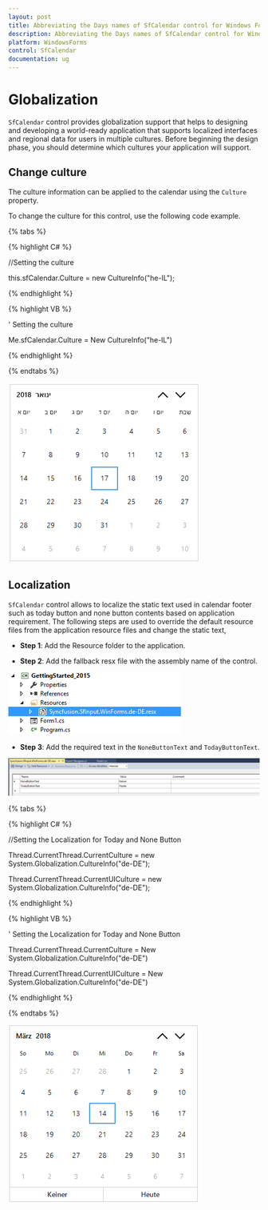 ```yaml
---
layout: post
title: Abbreviating the Days names of SfCalendar control for Windows Forms
description: Abbreviating the Days names of SfCalendar control for Windows Forms
platform: WindowsForms
control: SfCalendar
documentation: ug
---
```


# Globalization

`SfCalendar` control provides globalization support that helps to designing and developing a world-ready application that supports localized interfaces and regional data for users in multiple cultures. Before beginning the design phase, you should determine which cultures your application will support. 

## Change culture

The culture information can be applied to the calendar using the `Culture` property. 

To change the culture for this control, use the following code example.

{% tabs %}

{% highlight C# %}

//Setting the culture

this.sfCalendar.Culture = new CultureInfo("he-IL");

{% endhighlight  %}

{% highlight VB %}

' Setting the culture

Me.sfCalendar.Culture = New CultureInfo("he-IL")

{% endhighlight  %}

{% endtabs %} 

![](globalization-images/Culture.png)

## Localization

`SfCalendar` control allows to localize the static text used in calendar footer such as today button and none button contents based on application requirement. The following steps are used to override the default resource files from the application resource files and change the static text,

* **Step 1**: Add the Resource folder to the application.                                                         

* **Step 2**: Add the fallback resx file with the assembly name of the control.

![](globalization-images/resource.png)

* **Step 3**: Add the required text in the `NoneButtonText` and `TodayButtonText`. 

![](globalization-images/resxfile.png)

{% tabs %}

{% highlight C# %}

//Setting the Localization for Today and None Button

Thread.CurrentThread.CurrentCulture = new System.Globalization.CultureInfo("de-DE");

Thread.CurrentThread.CurrentUICulture = new System.Globalization.CultureInfo("de-DE");

{% endhighlight  %}

{% highlight VB %}

' Setting the Localization for Today and None Button

Thread.CurrentThread.CurrentCulture = New System.Globalization.CultureInfo("de-DE")

Thread.CurrentThread.CurrentUICulture = New System.Globalization.CultureInfo("de-DE")

{% endhighlight  %}

{% endtabs %} 

![](globalization-images/localization.png)